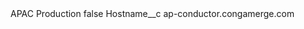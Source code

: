 <?xml version="1.0" encoding="UTF-8"?>
<CustomMetadata xmlns="http://soap.sforce.com/2006/04/metadata" xmlns:xsi="http://www.w3.org/2001/XMLSchema-instance" xmlns:xsd="http://www.w3.org/2001/XMLSchema">
    <label>APAC Production</label>
    <protected>false</protected>
    <values>
        <field>Hostname__c</field>
        <value xsi:type="xsd:string">ap-conductor.congamerge.com</value>
    </values>
</CustomMetadata>
